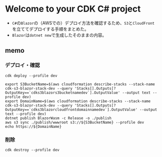 # Welcome to your CDK C# project

- `C#`の`Blazor`の（AWSでの）デプロイ方法を確認するため、`S3`と`CloudFront`を立ててデプロイする手順をまとめた。
- `Blazor`は`dotnet new`で生成したそのままの内容。

## memo

### デプロイ・確認

```shell
cdk deploy --profile dev
````

```shell
export S3BucketName=$(aws cloudformation describe-stacks --stack-name cdk-s3-blazor-stack-dev --query 'Stacks[].Outputs[?OutputKey==`cdks3blazors3bucketnamedev`].OutputValue' --output text --profile dev) 
export DomainName=$(aws cloudformation describe-stacks --stack-name cdk-s3-blazor-stack-dev --query 'Stacks[].Outputs[?OutputKey==`cdks3blazorcloudfrontdomainnamedev`].OutputValue' --output text --profile dev)
dotnet publish BlazorWasm -c Release -o ./publish
aws s3 sync ./publish/wwwroot s3://${S3BucketName} --profile dev
echo https://${DomainName}
```

### 削除

```shell
cdk destroy --profile dev
```
